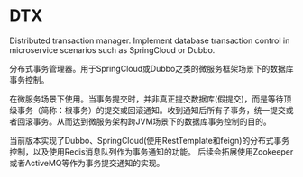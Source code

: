 # DTX
Distributed transaction manager. Implement database transaction control in microservice scenarios such as SpringCloud or Dubbo.

分布式事务管理器。用于SpringCloud或Dubbo之类的微服务框架场景下的数据库事务控制。

在微服务场景下使用。当事务提交时，并非真正提交数据库(假提交)，而是等待顶级事务（简称：根事务）的提交或回滚通知。收到通知后所有子事务，统一提交或者回滚事务。从而达到微服务架构跨JVM场景下的数据库事务控制的目的。

当前版本实现了Dubbo、SpringCloud(使用RestTemplate和feign)的分布式事务控制，以及使用Redis消息队列作为事务通知的功能。
后续会拓展使用Zookeeper或者ActiveMQ等作为事务提交通知的实现。

